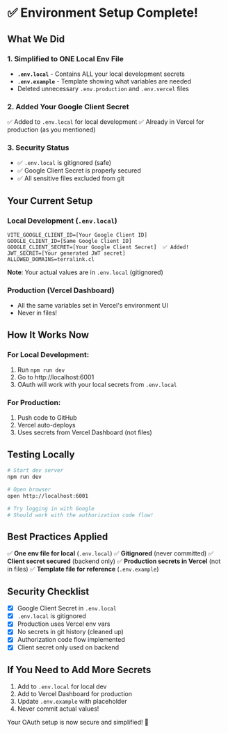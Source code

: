 # ✅ Environment Setup Complete!

## What We Did

### 1. Simplified to ONE Local Env File
- **`.env.local`** - Contains ALL your local development secrets
- **`.env.example`** - Template showing what variables are needed
- Deleted unnecessary `.env.production` and `.env.vercel` files

### 2. Added Your Google Client Secret
✅ Added to `.env.local` for local development
✅ Already in Vercel for production (as you mentioned)

### 3. Security Status
- ✅ `.env.local` is gitignored (safe)
- ✅ Google Client Secret is properly secured
- ✅ All sensitive files excluded from git

## Your Current Setup

### Local Development (`.env.local`)
```env
VITE_GOOGLE_CLIENT_ID=[Your Google Client ID]
GOOGLE_CLIENT_ID=[Same Google Client ID]
GOOGLE_CLIENT_SECRET=[Your Google Client Secret]  ✅ Added!
JWT_SECRET=[Your generated JWT secret]
ALLOWED_DOMAINS=terralink.cl
```

**Note**: Your actual values are in `.env.local` (gitignored)

### Production (Vercel Dashboard)
- All the same variables set in Vercel's environment UI
- Never in files!

## How It Works Now

### For Local Development:
1. Run `npm run dev`
2. Go to http://localhost:6001
3. OAuth will work with your local secrets from `.env.local`

### For Production:
1. Push code to GitHub
2. Vercel auto-deploys
3. Uses secrets from Vercel Dashboard (not files)

## Testing Locally

```bash
# Start dev server
npm run dev

# Open browser
open http://localhost:6001

# Try logging in with Google
# Should work with the authorization code flow!
```

## Best Practices Applied

✅ **One env file for local** (`.env.local`)
✅ **Gitignored** (never committed)
✅ **Client secret secured** (backend only)
✅ **Production secrets in Vercel** (not in files)
✅ **Template file for reference** (`.env.example`)

## Security Checklist

- [x] Google Client Secret in `.env.local`
- [x] `.env.local` is gitignored
- [x] Production uses Vercel env vars
- [x] No secrets in git history (cleaned up)
- [x] Authorization code flow implemented
- [x] Client secret only used on backend

## If You Need to Add More Secrets

1. Add to `.env.local` for local dev
2. Add to Vercel Dashboard for production
3. Update `.env.example` with placeholder
4. Never commit actual values!

Your OAuth setup is now secure and simplified! 🎉